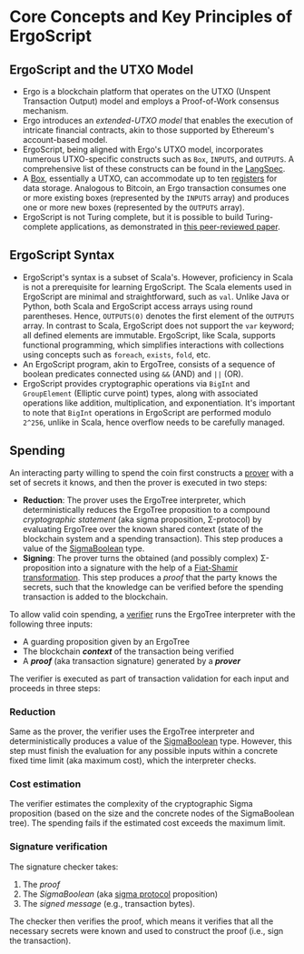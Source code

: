 # Core Concepts and Key Principles of ErgoScript

## ErgoScript and the UTXO Model

- Ergo is a blockchain platform that operates on the UTXO (Unspent Transaction Output) model and employs a Proof-of-Work consensus mechanism.
- Ergo introduces an *extended-UTXO model* that enables the execution of intricate financial contracts, akin to those supported by Ethereum's account-based model.
- ErgoScript, being aligned with Ergo's UTXO model, incorporates numerous UTXO-specific constructs such as `Box`, `INPUTS`, and `OUTPUTS`. A comprehensive list of these constructs can be found in the [LangSpec](https://github.com/ScorexFoundation/sigmastate-interpreter/blob/develop/docs/LangSpec.md).
- A [Box](box.md), essentially a UTXO, can accommodate up to ten [registers](registers.md) for data storage. Analogous to Bitcoin, an Ergo transaction consumes one or more existing boxes (represented by the `INPUTS` array) and produces one or more new boxes (represented by the `OUTPUTS` array).
- ErgoScript is not Turing complete, but it is possible to build Turing-complete applications, as demonstrated in [this peer-reviewed paper](https://arxiv.org/pdf/1806.10116v1.pdf).

## ErgoScript Syntax

- ErgoScript's syntax is a subset of Scala's. However, proficiency in Scala is not a prerequisite for learning ErgoScript. The Scala elements used in ErgoScript are minimal and straightforward, such as `val`. Unlike Java or Python, both Scala and ErgoScript access arrays using round parentheses. Hence, `OUTPUTS(0)` denotes the first element of the `OUTPUTS` array. In contrast to Scala, ErgoScript does not support the `var` keyword; all defined elements are immutable. ErgoScript, like Scala, supports functional programming, which simplifies interactions with collections using concepts such as `foreach`, `exists`, `fold`, etc.
- An ErgoScript program, akin to ErgoTree, consists of a sequence of boolean predicates connected using `&&` (AND) and `||` (OR).
- ErgoScript provides cryptographic operations via `BigInt` and `GroupElement` (Elliptic curve point) types, along with associated operations like addition, multiplication, and exponentiation. It's important to note that `BigInt` operations in ErgoScript are performed modulo `2^256`, unlike in Scala, hence overflow needs to be carefully managed.

## Spending

An interacting party willing to spend the coin first constructs a [prover](https://github.com/ScorexFoundation/sigmastate-interpreter/blob/develop/interpreter/shared/src/main/scala/sigmastate/interpreter/ProverInterpreter.scala) with a set of secrets it knows, and then the prover is executed in two steps:

- **Reduction**: The prover uses the ErgoTree interpreter, which deterministically reduces the ErgoTree proposition to a compound *cryptographic statement* (aka sigma proposition, Σ-protocol) by evaluating ErgoTree over the known shared context (state of the blockchain system and a spending transaction). This step produces a value of the [SigmaBoolean](https://github.com/ScorexFoundation/sigmastate-interpreter/blob/develop/interpreter/shared/src/main/scala/sigmastate/Values.scala) type.
- **Signing**: The prover turns the obtained (and possibly complex) Σ-proposition into a signature with the help of a [Fiat-Shamir transformation](https://en.wikipedia.org/wiki/Fiat-Shamir_heuristic). This step produces a *proof* that the party knows the secrets, such that the knowledge can be verified before the spending transaction is added to the blockchain.

To allow valid coin spending, a [verifier](https://github.com/ScorexFoundation/sigmastate-interpreter/blob/develop/interpreter/shared/src/main/scala/sigmastate/interpreter/Interpreter.scala) runs the ErgoTree interpreter with the following three inputs:

- A guarding proposition given by an ErgoTree
- The blockchain ***context*** of the transaction being verified
- A ***proof*** (aka transaction signature) generated by a ***prover***

The verifier is executed as part of transaction validation for each input and proceeds in three steps:

### Reduction

Same as the prover, the verifier uses the ErgoTree interpreter and deterministically produces a value of the [SigmaBoolean](sigmaboolean.md) type. However, this step must finish the evaluation for any possible inputs within a concrete fixed time limit (aka maximum cost), which the interpreter checks.

### Cost estimation

The verifier estimates the complexity of the cryptographic Sigma proposition (based on the size and the concrete nodes of the SigmaBoolean tree). The spending fails if the estimated cost exceeds the maximum limit.

### Signature verification

The signature checker takes:

1. The *proof*
2. The *SigmaBoolean* (aka [sigma protocol](https://en.wikipedia.org/wiki/Proof_of_knowledge#Sigma_protocols) proposition)
3. The *signed message* (e.g., transaction bytes).

The checker then verifies the proof, which means it verifies that all the necessary secrets were known and used to construct the proof (i.e., sign the transaction).
